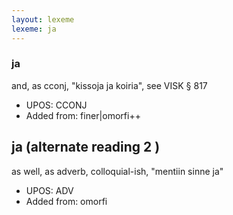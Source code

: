 ```yaml
---
layout: lexeme
lexeme: ja
---
```


###  ja

and, as cconj, "kissoja ja koiria", see VISK § 817
* UPOS:  CCONJ
* Added from:  finer|omorfi++


## ja (alternate reading 2 )

as well, as adverb, colloquial-ish, "mentiin sinne ja"
* UPOS:  ADV
* Added from:  omorfi

